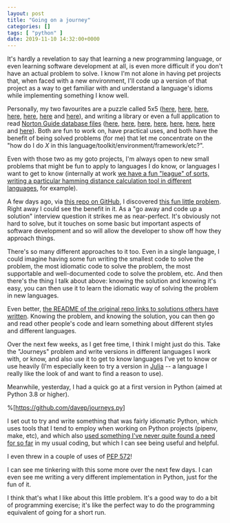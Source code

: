```yaml
---
layout: post
title: "Going on a journey"
categories: []
tags: [ "python" ]
date: 2019-11-10 14:32:00+0000
---
```


It's hardly a revelation to say that learning a new programming language, or
even learning software development at all, is even more difficult if you
don't have an actual problem to solve. I know I'm not alone in having pet
projects that, when faced with a new environment, I'll code up a version of
that project as a way to get familiar with and understand a language's
idioms while implementing something I know well.

Personally, my two favourites are a puzzle called 5x5
([here](https://github.com/davep/5x5.xml),
[here](https://github.com/davep/Chrome-5x5),
[here](https://github.com/davep/5x5-for-Chrome),
[here](https://github.com/davep/5x5-Palm),
[here](https://github.com/davep/5x5.el),
[here](https://github.com/davep/5x5-react) and
[here](http://davep.org/misc/5x5/)), and writing a library or even a full
application to read [Norton Guide database
files](https://en.wikipedia.org/wiki/Norton_Guides)
([here](https://github.com/davep/ng2html),
[here](https://github.com/davep/w3ng),
[here](https://github.com/davep/eg-OS2),
[here](https://github.com/davep/weg1013),
[here](https://github.com/davep/weg), [here](https://github.com/davep/eg),
[here](https://github.com/davep/eg.el) and
[here](https://github.com/davep/jsNG)). Both are fun to work on, have
practical uses, and both have the benefit of being solved problems (for me)
that let me concentrate on the "how do I do *X* in this
language/toolkit/environment/framework/etc?".

Even with those two as my goto projects, I'm always open to new small
problems that might be fun to apply to languages I do know, or languages I
want to get to know (internally at work [we have a fun "league" of sorts,
writing a particular hamming distance calculation tool in different
languages](https://twitter.com/davepdotorg/status/1123952281156751361), for
example).

A few days ago, via [this repo on
GitHub](https://github.com/Lethrir/Journeys), I discovered [this fun little
problem](https://github.com/mikehadlow/Journeys). Right away I could see the
benefit in it. As a "go away and code up a solution" interview question it
strikes me as near-perfect. It's obviously not hard to solve, but it touches
on some basic but important aspects of software development and so will
allow the developer to show off how they approach things.

There's so many different approaches to it too. Even in a single language, I
could imagine having some fun writing the smallest code to solve the
problem, the most idiomatic code to solve the problem, the most supportable
and well-documented code to solve the problem, etc. And then there's the
thing I talk about above: knowing the solution and knowing it's easy, you
can then use it to learn the idiomatic way of solving the problem in new
languages.

Even better, [the README of the original repo links to solutions others have
written](https://github.com/mikehadlow/Journeys#other-solutions). Knowing
the problem, and knowing the solution, you can then go and read other
people's code and learn something about different styles and different
languages.

Over the next few weeks, as I get free time, I think I might just do this.
Take the "Journeys" problem and write versions in different languages I work
with, or know, and also use it to get to know languages I've yet to know or
use heavily (I'm especially keen to try a version in
[Julia](https://julialang.org/) -- a language I really like the look of and
want to find a reason to use).

Meanwhile, yesterday, I had a quick go at a first version in Python (aimed
at Python 3.8 or higher).

%[https://github.com/davep/journeys.py]

I set out to try and write something that was fairly idiomatic Python, which
uses tools that I tend to employ when working on Python projects (pipenv,
make, etc), and which also [used something I've never quite found a need for
so far](https://docs.python.org/3/library/dataclasses.html) in my usual
coding, but which I can see being useful and helpful.

I even threw in a couple of uses of [PEP
572](https://www.python.org/dev/peps/pep-0572/)!

I can see me tinkering with this some more over the next few days. I can
even see me writing a very different implementation in Python, just for the
fun of it.

I think that's what I like about this little problem. It's a good way to do
a bit of programming exercise; it's like the perfect way to do the
programming equivalent of going for a short run.

[//]: # (2019-11-10-going-on-a-journey.md ends here)
